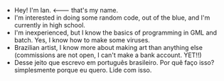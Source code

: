 - Hey! I'm Ian. <--- that's my name.
- I'm interested in doing some random code, out of the blue, and I'm currently in high school.
- I'm inexperienced, but I know the basics of programming in GML and batch. Yes, I know how to make some viruses.
- Brazilian artist, I know more about making art than anything else (commissions are not open, I can't make a bank account. YET!!)
- Desse jeito que escrevo em português brasileiro. Por quê faço isso? simplesmente porque eu quero. Lide com isso.
